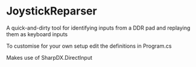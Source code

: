 # JoystickReparser
A quick-and-dirty tool for identifying inputs from a DDR pad and replaying them as keyboard inputs

To customise for your own setup edit the definitions in Program.cs

Makes use of SharpDX.DirectInput

